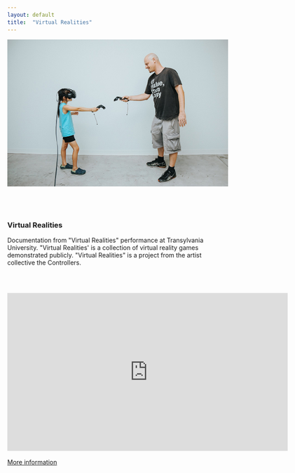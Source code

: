 ```yaml
---
layout: default
title:  "Virtual Realities"
---
```


<div class="right">
  <div class="row">
    <div class="col-xs-12">
    </div>
    <div class="col-xs-8" style="padding-bottom:20px">
      <img src="/images/virtualRealities_1.jpg" class="img-responsive" alt="Virtual Realities" style="padding-bottom: 2rem; max-width:100%">
    </div>
  </div>
  <h3 align="left">Virtual Realities</h3>
  <p style="padding-bottom:30px">Documentation from "Virtual Realities" performance at Transylvania University. "Virtual Realities' is a collection of virtual reality games demonstrated publicly. "Virtual Realities" is a project from the artist collective the Controllers.</p>
  <div class="embed-responsive embed-responsive-16by9">
    <br>
    <iframe src="https://player.vimeo.com/video/298001689" width="640" height="360" frameborder="0" webkitallowfullscreen mozallowfullscreen allowfullscreen></iframe>
    <br>
  </div>
  <p> <a href="https://medium.com/the-controllers/virtual-realities-9bb47a438c50">More information</a> </p>
</div>
